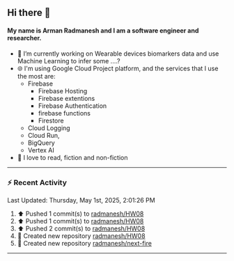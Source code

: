 ## Hi there 👋

#### My name is Arman Radmanesh and I am a software engineer and researcher.

- 🔭 I’m currently working on Wearable devices biomarkers data and use Machine Learning to infer some ....?
- 🌐 I'm using Google Cloud Project platform, and the services that I use the most are:
  - Firebase
     - Firebase Hosting
     - Firebase extentions 
     - Firebase Authentication
     - firebase functions
     - Firestore
  - Cloud Logging
  - Cloud Run,
  - BigQuery
  - Vertex AI
- 📖 I love to read, fiction and non-fiction

---

### :zap: Recent Activity

<!--START_SECTION:activity-->
<!--END_SECTION:activity-->

<!--RECENT_ACTIVITY:last_update-->
Last Updated: Thursday, May 1st, 2025, 2:01:26 PM
<!--RECENT_ACTIVITY:last_update_end-->

<!--RECENT_ACTIVITY:start-->
1. ⬆️ Pushed 1 commit(s) to [radmanesh/HW08](https://github.com/radmanesh/HW08)
2. ⬆️ Pushed 1 commit(s) to [radmanesh/HW08](https://github.com/radmanesh/HW08)
3. ⬆️ Pushed 2 commit(s) to [radmanesh/HW08](https://github.com/radmanesh/HW08)
4. 📔 Created new repository [radmanesh/HW08](https://github.com/radmanesh/HW08)
5. 📔 Created new repository [radmanesh/next-fire](https://github.com/radmanesh/next-fire)
<!--RECENT_ACTIVITY:end-->

---

<!--
**radmanesh/radmanesh** is a ✨ _special_ ✨ repository because its `README.md` (this file) appears on your GitHub profile.

Here are some ideas to get you started:

- 🔭 I’m currently working on ...
- 🌱 I’m currently learning ...
- 👯 I’m looking to collaborate on ...
- 🤔 I’m looking for help with ...
- 💬 Ask me about ...
- 📫 How to reach me: ...
- 😄 Pronouns: ...
- ⚡ Fun fact: ...
-->
